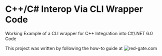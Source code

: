 # C++/C# Interop Via CLI Wrapper Code  
Working Example of a CLI wrapper for C++ Integration into C#/.NET 6.0 Code  

This project was written by following the how-to guide at ![red-gate.com](https://www.red-gate.com/simple-talk/development/dotnet-development/creating-ccli-wrapper/)  
